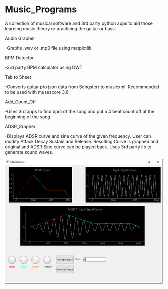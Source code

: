 # Music_Programs
A collection of musical software and 3rd party python apps to aid those learning music theory or practicing the guitar or bass. 

Audio Grapher

  -Graphs .wav or .mp3 file using matplotlib

BPM Detector

  -3rd party BPM calculator using DWT

Tab to Sheet

  -Converts guitar pro json data from Songsterr to musicxml. Recommended to be used with musescore 3.6

Add_Count_Off

  -Uses 3rd apps to find bpm of the song and put a 4 beat count off at the beginning of the song
  
ADSR_Grapher

  -Displays ADSR curve and sine curve of the given frequency. User can modify Attack Decay Sustain and Release. Resulting Curve is graphed and original and ADSR Sine curve can be played back. Uses 3rd party lib to generate sound waves.
  
  
  
![ADSR](https://github.com/samuelh238/Music_Programs/blob/main/ADSR_Grapher/ADSR%20Graph.PNG)

